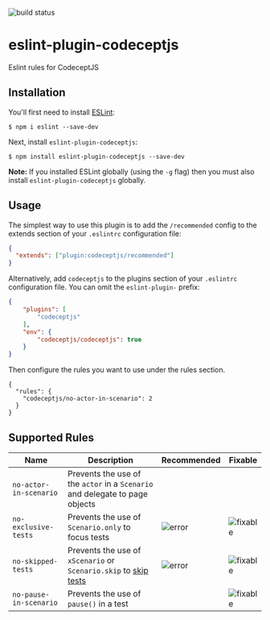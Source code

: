 ![build status](https://travis-ci.org/poenneby/eslint-plugin-codeceptjs.svg?branch=master)

# eslint-plugin-codeceptjs

Eslint rules for CodeceptJS

## Installation

You'll first need to install [ESLint](http://eslint.org):

```
$ npm i eslint --save-dev
```

Next, install `eslint-plugin-codeceptjs`:

```
$ npm install eslint-plugin-codeceptjs --save-dev
```

**Note:** If you installed ESLint globally (using the `-g` flag) then you must also install `eslint-plugin-codeceptjs` globally.

## Usage

The simplest way to use this plugin is to add the `/recommended` config to the extends section of your `.eslintrc` configuration file:

```json
{
  "extends": ["plugin:codeceptjs/recommended"]
}
```

Alternatively, add `codeceptjs` to the plugins section of your `.eslintrc` configuration file. You can omit the `eslint-plugin-` prefix:

```json
{
    "plugins": [
        "codeceptjs"
    ],
    "env": {
        "codeceptjs/codeceptjs": true
    }
}
```

Then configure the rules you want to use under the rules section.

```
{
  "rules": {
    "codeceptjs/no-actor-in-scenario": 2
  }
}
```
## Supported Rules

| Name | Description | Recommended | Fixable |
|------|-------------|-------------|---------|
| `no-actor-in-scenario` | Prevents the use of the `actor` in a `Scenario` and delegate to page objects | | |
| `no-exclusive-tests` | Prevents the use of `Scenario.only` to focus tests | ![error] | ![fixable] |
| `no-skipped-tests` | Prevents the use of `xScenario` or `Scenario.skip` to [skip tests][1] | ![error] | ![fixable] |
| `no-pause-in-scenario` | Prevents the use of `pause()` in a test | | ![fixable] |

  [1]: https://codecept.io/basics/#skipping

  [fixable]: https://img.shields.io/badge/-fixable-green.svg
  [warn]: https://img.shields.io/badge/-warn-yellow.svg
  [error]: https://img.shields.io/badge/-error-red.svg
